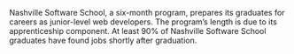 Nashville Software School, a six-month program, prepares its graduates for
careers as junior-level web developers. The program’s length is due to its
apprenticeship component. At least 90% of Nashville Software School graduates
have found jobs shortly after graduation.

